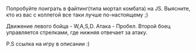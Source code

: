 Попробуйте поиграть в файтинг(типа мортал комбата) на JS. Выясните, кто из вас с коллегой все таки лучше по-настоящему ;) 

Движение левого бойца - W,A,S,D. Атака - Пробел. 
Второй боец управляется стрелками, где нижняя отвечает за атаку. 


P.S ссылка на игру в описании :)
